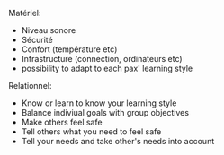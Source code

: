 
Matériel:
 
 - Niveau sonore
 - Sécurité
 - Confort (température etc)
 - Infrastructure (connection, ordinateurs etc)
 - possibility to adapt to each pax' learning style

Relationnel:

- Know or learn to know your learning style
- Balance indiviual goals with group objectives
- Make others feel safe
- Tell others what you need to feel safe
- Tell your needs and take other's needs into account

